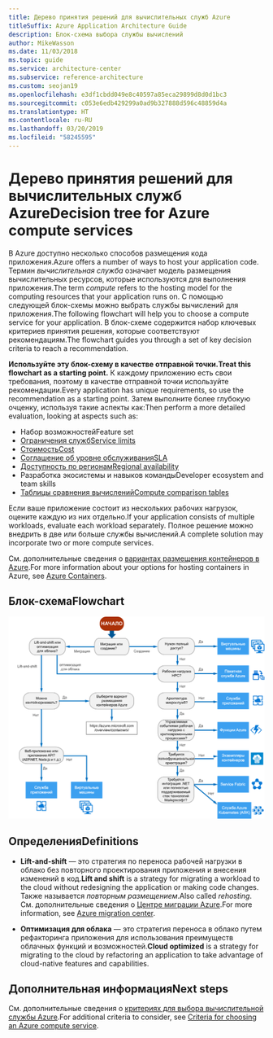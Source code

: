 ```yaml
---
title: Дерево принятия решений для вычислительных служб Azure
titleSuffix: Azure Application Architecture Guide
description: Блок-схема выбора службы вычислений
author: MikeWasson
ms.date: 11/03/2018
ms.topic: guide
ms.service: architecture-center
ms.subservice: reference-architecture
ms.custom: seojan19
ms.openlocfilehash: e3df1cbdd049e8c40597a85eca29899d8d0d1bc3
ms.sourcegitcommit: c053e6edb429299a0ad9b327888d596c48859d4a
ms.translationtype: HT
ms.contentlocale: ru-RU
ms.lasthandoff: 03/20/2019
ms.locfileid: "58245595"
---
```

# <a name="decision-tree-for-azure-compute-services"></a><span data-ttu-id="71ad2-103">Дерево принятия решений для вычислительных служб Azure</span><span class="sxs-lookup"><span data-stu-id="71ad2-103">Decision tree for Azure compute services</span></span>

<span data-ttu-id="71ad2-104">В Azure доступно несколько способов размещения кода приложения.</span><span class="sxs-lookup"><span data-stu-id="71ad2-104">Azure offers a number of ways to host your application code.</span></span> <span data-ttu-id="71ad2-105">Термин *вычислительная служба* означает модель размещения вычислительных ресурсов, которые используются для выполнения приложения.</span><span class="sxs-lookup"><span data-stu-id="71ad2-105">The term *compute* refers to the hosting model for the computing resources that your application runs on.</span></span> <span data-ttu-id="71ad2-106">С помощью следующей блок-схемы можно выбрать службы вычислений для приложения.</span><span class="sxs-lookup"><span data-stu-id="71ad2-106">The following flowchart will help you to choose a compute service for your application.</span></span> <span data-ttu-id="71ad2-107">В блок-схеме содержится набор ключевых критериев принятия решения, которые соответствуют рекомендациям.</span><span class="sxs-lookup"><span data-stu-id="71ad2-107">The flowchart guides you through a set of key decision criteria to reach a recommendation.</span></span>

<span data-ttu-id="71ad2-108">**Используйте эту блок-схему в качестве отправной точки.**</span><span class="sxs-lookup"><span data-stu-id="71ad2-108">**Treat this flowchart as a starting point.**</span></span> <span data-ttu-id="71ad2-109">К каждому приложению есть свои требования, поэтому в качестве отправной точки используйте рекомендации.</span><span class="sxs-lookup"><span data-stu-id="71ad2-109">Every application has unique requirements, so use the recommendation as a starting point.</span></span> <span data-ttu-id="71ad2-110">Затем выполните более глубокую очценку, используя такие аспекты как:</span><span class="sxs-lookup"><span data-stu-id="71ad2-110">Then perform a more detailed evaluation, looking at aspects such as:</span></span>

- <span data-ttu-id="71ad2-111">Набор возможностей</span><span class="sxs-lookup"><span data-stu-id="71ad2-111">Feature set</span></span>
- [<span data-ttu-id="71ad2-112">Ограничения служб</span><span class="sxs-lookup"><span data-stu-id="71ad2-112">Service limits</span></span>](/azure/azure-subscription-service-limits)
- [<span data-ttu-id="71ad2-113">Стоимость</span><span class="sxs-lookup"><span data-stu-id="71ad2-113">Cost</span></span>](https://azure.microsoft.com/pricing/)
- [<span data-ttu-id="71ad2-114">Соглашение об уровне обслуживания</span><span class="sxs-lookup"><span data-stu-id="71ad2-114">SLA</span></span>](https://azure.microsoft.com/support/legal/sla/)
- [<span data-ttu-id="71ad2-115">Доступность по регионам</span><span class="sxs-lookup"><span data-stu-id="71ad2-115">Regional availability</span></span>](https://azure.microsoft.com/global-infrastructure/services/)
- <span data-ttu-id="71ad2-116">Разработка экосистемы и навыков команды</span><span class="sxs-lookup"><span data-stu-id="71ad2-116">Developer ecosystem and team skills</span></span>
- [<span data-ttu-id="71ad2-117">Таблицы сравнения вычислений</span><span class="sxs-lookup"><span data-stu-id="71ad2-117">Compute comparison tables</span></span>](./compute-comparison.md)

<span data-ttu-id="71ad2-118">Если ваше приложение состоит из нескольких рабочих нагрузок, оцените каждую из них отдельно.</span><span class="sxs-lookup"><span data-stu-id="71ad2-118">If your application consists of multiple workloads, evaluate each workload separately.</span></span> <span data-ttu-id="71ad2-119">Полное решение можно внедрить в две или больше службы вычислений.</span><span class="sxs-lookup"><span data-stu-id="71ad2-119">A complete solution may incorporate two or more compute services.</span></span>

<span data-ttu-id="71ad2-120">См. дополнительные сведения о [вариантах размещения контейнеров в Azure](https://azure.microsoft.com/overview/containers/).</span><span class="sxs-lookup"><span data-stu-id="71ad2-120">For more information about your options for hosting containers in Azure, see [Azure Containers](https://azure.microsoft.com/overview/containers/).</span></span>

## <a name="flowchart"></a><span data-ttu-id="71ad2-121">Блок-схема</span><span class="sxs-lookup"><span data-stu-id="71ad2-121">Flowchart</span></span>

![Дерево принятия решений для вычислительных служб Azure](../images/compute-decision-tree.svg)

## <a name="definitions"></a><span data-ttu-id="71ad2-123">Определения</span><span class="sxs-lookup"><span data-stu-id="71ad2-123">Definitions</span></span>

- <span data-ttu-id="71ad2-124">**Lift-and-shift** — это стратегия по переноса рабочей нагрузки в облако без повторного проектирования приложения и внесения изменений в код.</span><span class="sxs-lookup"><span data-stu-id="71ad2-124">**Lift and shift** is a strategy for migrating a workload to the cloud without redesigning the application or making code changes.</span></span> <span data-ttu-id="71ad2-125">Также называется *повторным размещением*.</span><span class="sxs-lookup"><span data-stu-id="71ad2-125">Also called *rehosting*.</span></span> <span data-ttu-id="71ad2-126">См. дополнительные сведения о [Центре миграции Azure](https://azure.microsoft.com/migration/).</span><span class="sxs-lookup"><span data-stu-id="71ad2-126">For more information, see [Azure migration center](https://azure.microsoft.com/migration/).</span></span>

- <span data-ttu-id="71ad2-127">**Оптимизация для облака** — это стратегия переноса в облако путем рефакторинга приложения для использования преимуществ облачных функций и возможностей.</span><span class="sxs-lookup"><span data-stu-id="71ad2-127">**Cloud optimized** is a strategy for migrating to the cloud by refactoring an application to take advantage of cloud-native features and capabilities.</span></span>

## <a name="next-steps"></a><span data-ttu-id="71ad2-128">Дополнительная информация</span><span class="sxs-lookup"><span data-stu-id="71ad2-128">Next steps</span></span>

<span data-ttu-id="71ad2-129">См. дополнительные сведения о [критериях для выбора вычислительной службы Azure](./compute-comparison.md).</span><span class="sxs-lookup"><span data-stu-id="71ad2-129">For additional criteria to consider, see [Criteria for choosing an Azure compute service](./compute-comparison.md).</span></span>
